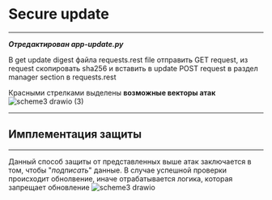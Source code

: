 # Secure update
---
***Отредактирован app-update.py*** 

В get update digest файла requests.rest file отправить GET request, из request скопировать sha256 и вставить в update POST request в раздел manager section в requests.rest

Красными стрелками выделены **возможные векторы атак**
![scheme3 drawio (3)](https://user-images.githubusercontent.com/85806007/209093229-9f9d7cf9-070d-4735-8faa-dd5bc7e92ba2.png)

---
## Имплементация защиты
---
Данный способ защиты от представленных выше атак заключается в том, чтобы "*подписать*" данные. В случае успешной проверки происходит обнолвение, иначе отрабатывается логика, которая запрещает обновление
![scheme3 drawio](https://user-images.githubusercontent.com/85806007/209565570-19f10584-9b1a-4ae2-b137-7396471e74fe.png)
